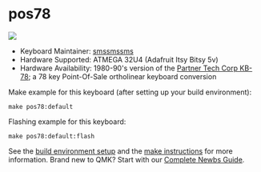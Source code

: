 # pos78

![](https://i.imgur.com/ml5cPDS.png)

* Keyboard Maintainer: [smssmssms](https://github.com/smssmssms)
* Hardware Supported: ATMEGA 32U4 (Adafruit Itsy Bitsy 5v) 
* Hardware Availability: 1980-90's version of the [Partner Tech Corp KB-78](https://www.partner.com.tw/wp-content/uploads/2019/09/KB-78-G-78-1-190911.pdf); a 78 key Point-Of-Sale ortholinear keyboard conversion
  
Make example for this keyboard (after setting up your build environment):

    make pos78:default

Flashing example for this keyboard:

    make pos78:default:flash

See the [build environment setup](https://docs.qmk.fm/#/getting_started_build_tools) and the [make instructions](https://docs.qmk.fm/#/getting_started_make_guide) for more information. Brand new to QMK? Start with our [Complete Newbs Guide](https://docs.qmk.fm/#/newbs).
